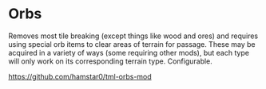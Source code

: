 # Orbs

Removes most tile breaking (except things like wood and ores) and requires using special orb items to clear areas of terrain for passage. These may be acquired in a variety of ways (some requiring other mods), but each type will only work on its corresponding terrain type. Configurable.

https://github.com/hamstar0/tml-orbs-mod